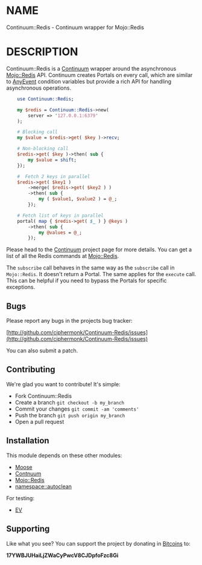 # NAME

Continuum::Redis - Continuum wrapper for Mojo::Redis

# DESCRIPTION

Continuum::Redis is a
[Continuum](http://github.com/ciphermonk/Continuum) wrapper around the
asynchronous [Mojo::Redis](http://search.cpan.org/perldoc?Mojo::Redis) API. Continuum creates Portals on every
call, which are similar to [AnyEvent](http://search.cpan.org/perldoc?AnyEvent) condition variables but provide
a rich API for handling asynchronous operations.

```perl
    use Continuum::Redis;

    my $redis = Continuum::Redis->new( 
        server => '127.0.0.1:6379'
    );    

    # Blocking call
    my $value = $redis->get( $key )->recv;

    # Non-blocking call
    $redis->get( $key )->then( sub {
        my $value = shift;
    });

    #  Fetch 2 keys in parallel
    $redis->get( $key1 )
        ->merge( $redis->get( $key2 ) )
        ->then( sub {
            my ( $value1, $value2 ) = @_;
        });

    # Fetch list of keys in parallel
    portal( map { $redis->get( $_ ) } @keys )
        ->then( sub {
            my @values = @_;
        });
```

Please head to the [Continuum](http://github.com/ciphermonk/Continuum)
project page for more details. You can get a list of all the Redis
commands at [Mojo::Redis](http://search.cpan.org/perldoc?Mojo::Redis).

The `subscribe` call behaves in the same way as the `subscribe` call
in `Mojo::Redis`. It doesn't return a Portal. The same applies for
the `execute` call. This can be helpful if you need to bypass the
Portals for specific exceptions.

## Bugs

Please report any bugs in the projects bug tracker:

[http://github.com/ciphermonk/Continuum-Redis/issues](http://github.com/ciphermonk/Continuum-Redis/issues)

You can also submit a patch.

## Contributing

We're glad you want to contribute! It's simple:

- Fork Continuum::Redis
- Create a branch `git checkout -b my_branch`
- Commit your changes `git commit -am 'comments'`
- Push the branch `git push origin my_branch`
- Open a pull request

## Installation

This module depends on these other modules:

- [Moose](http://metacpan.org/module/Moose)
- [Contnuum](https://github.com/ciphermonk/Continuum)
- [Mojo::Redis](https://metacpan.org/module/Mojo::Redis)
- [namespace::autoclean](https://metacpan.org/module/namespace::autoclean)

For testing:

- [EV](https://metacpan.org/module/EV)

## Supporting

Like what you see? You can support the project by donating in
[Bitcoins](http://www.weusecoins.com/) to:

__17YWBJUHaiLjZWaCyPwcV8CJDpfoFzc8Gi__
